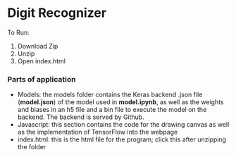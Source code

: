 # Digit Recognizer

To Run:
1. Download Zip
2. Unzip
3. Open index.html

### Parts of application
- Models: the models folder contains the Keras backend .json file (**model.json**) of the model used in **model.ipynb**, as well as the weights and biases in an h5 file  and a bin file to execute the model on the backend. The backend is served by Github.
- Javascript: this section contains the code for the drawing canvas as well as the implementation of TensorFlow into the webpage
- index.html: this is the html file for the program; click this after unzipping the folder
